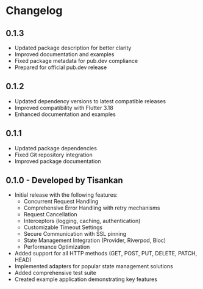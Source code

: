 # Changelog

## 0.1.3

* Updated package description for better clarity
* Improved documentation and examples
* Fixed package metadata for pub.dev compliance
* Prepared for official pub.dev release

## 0.1.2

* Updated dependency versions to latest compatible releases
* Improved compatibility with Flutter 3.18
* Enhanced documentation and examples

## 0.1.1

* Updated package dependencies
* Fixed Git repository integration
* Improved package documentation

## 0.1.0 - Developed by Tisankan

* Initial release with the following features:
  * Concurrent Request Handling
  * Comprehensive Error Handling with retry mechanisms
  * Request Cancellation
  * Interceptors (logging, caching, authentication)
  * Customizable Timeout Settings
  * Secure Communication with SSL pinning
  * State Management Integration (Provider, Riverpod, Bloc)
  * Performance Optimization
* Added support for all HTTP methods (GET, POST, PUT, DELETE, PATCH, HEAD)
* Implemented adapters for popular state management solutions
* Added comprehensive test suite
* Created example application demonstrating key features